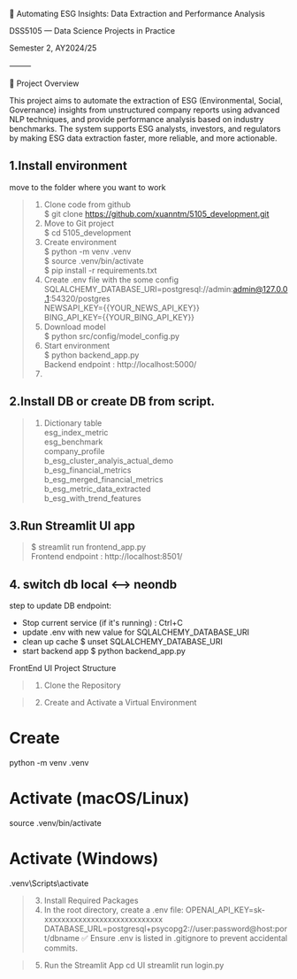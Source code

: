 🧠 Automating ESG Insights: Data Extraction and Performance Analysis

DSS5105 — Data Science Projects in Practice

Semester 2, AY2024/25

⸻

📘 Project Overview

This project aims to automate the extraction of ESG (Environmental, Social, Governance) insights from unstructured company reports using advanced NLP techniques, and provide performance analysis based on industry benchmarks. The system supports ESG analysts, investors, and regulators by making ESG data extraction faster, more reliable, and more actionable.



## 1.Install environment
move to the folder where you want to work
> 1. Clone code from github  
> $ git clone https://github.com/xuanntm/5105_development.git
> 2. Move to Git project  
> $ cd 5105_development
> 3. Create environment  
> $ python -m venv .venv  
> $ source .venv/bin/activate  
> $ pip install -r requirements.txt  
> 4. Create .env file with the some config
> SQLALCHEMY_DATABASE_URI=postgresql://admin:admin@127.0.0.1:54320/postgres  
> NEWSAPI_KEY={{YOUR_NEWS_API_KEY}}  
> BING_API_KEY={{YOUR_BING_API_KEY}}  
> 5. Download model  
> $ python src/config/model_config.py
> 6. Start environment  
> $ python backend_app.py  
> Backend endpoint : http://localhost:5000/
> 7. 
## 2.Install DB or create DB from script.
> 1. Dictionary table  
> esg_index_metric  
> esg_benchmark  
> company_profile  
> b_esg_cluster_analyis_actual_demo  
> b_esg_financial_metrics  
> b_esg_merged_financial_metrics  
> b_esg_metric_data_extracted  
> b_esg_with_trend_features  

## 3.Run Streamlit UI app
> $ streamlit run frontend_app.py  
> Frontend endpoint : http://localhost:8501/


## 4. switch db local <--> neondb

step to update DB endpoint:
- Stop current service (if it's running) : Ctrl+C
- update .env with new value for SQLALCHEMY_DATABASE_URI
- clean up cache $ unset SQLALCHEMY_DATABASE_URI
- start backend app $ python backend_app.py

FrontEnd UI
Project Structure


>1. Clone the Repository

>2.  Create and Activate a Virtual Environment
  # Create
  python -m venv .venv

  # Activate (macOS/Linux)
  source .venv/bin/activate

  # Activate (Windows)
  .venv\Scripts\activate

>3. Install Required Packages
>4. In the root directory, create a .env file:
   OPENAI_API_KEY=sk-xxxxxxxxxxxxxxxxxxxxxxxxxxxx
   DATABASE_URL=postgresql+psycopg2://user:password@host:port/dbname
   ✅ Ensure .env is listed in .gitignore to prevent accidental commits.

>5. Run the Streamlit App
  cd UI
  streamlit run login.py

